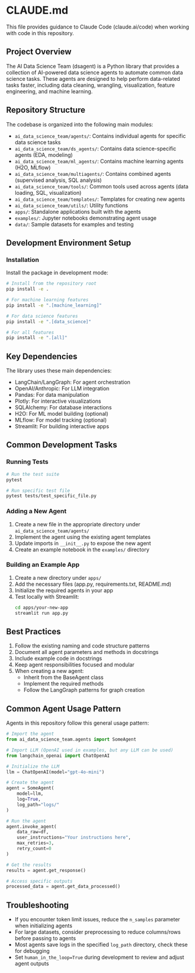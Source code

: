# CLAUDE.md

This file provides guidance to Claude Code (claude.ai/code) when working with code in this repository.

## Project Overview

The AI Data Science Team (dsagent) is a Python library that provides a collection of AI-powered data science agents to automate common data science tasks. These agents are designed to help perform data-related tasks faster, including data cleaning, wrangling, visualization, feature engineering, and machine learning.

## Repository Structure

The codebase is organized into the following main modules:

- `ai_data_science_team/agents/`: Contains individual agents for specific data science tasks
- `ai_data_science_team/ds_agents/`: Contains data science-specific agents (EDA, modeling)
- `ai_data_science_team/ml_agents/`: Contains machine learning agents (H2O, MLflow)
- `ai_data_science_team/multiagents/`: Contains combined agents (supervised analysis, SQL analysis)
- `ai_data_science_team/tools/`: Common tools used across agents (data loading, SQL, visualization)
- `ai_data_science_team/templates/`: Templates for creating new agents
- `ai_data_science_team/utils/`: Utility functions
- `apps/`: Standalone applications built with the agents
- `examples/`: Jupyter notebooks demonstrating agent usage
- `data/`: Sample datasets for examples and testing

## Development Environment Setup

### Installation

Install the package in development mode:

```bash
# Install from the repository root
pip install -e .

# For machine learning features
pip install -e ".[machine_learning]"

# For data science features 
pip install -e ".[data_science]"

# For all features
pip install -e ".[all]"
```

## Key Dependencies

The library uses these main dependencies:

- LangChain/LangGraph: For agent orchestration
- OpenAI/Anthropic: For LLM integration
- Pandas: For data manipulation
- Plotly: For interactive visualizations
- SQLAlchemy: For database interactions
- H2O: For ML model building (optional)
- MLflow: For model tracking (optional)
- Streamlit: For building interactive apps

## Common Development Tasks

### Running Tests

```bash
# Run the test suite
pytest

# Run specific test file
pytest tests/test_specific_file.py
```

### Adding a New Agent

1. Create a new file in the appropriate directory under `ai_data_science_team/agents/`
2. Implement the agent using the existing agent templates
3. Update imports in `__init__.py` to expose the new agent
4. Create an example notebook in the `examples/` directory

### Building an Example App

1. Create a new directory under `apps/`
2. Add the necessary files (app.py, requirements.txt, README.md)
3. Initialize the required agents in your app
4. Test locally with Streamlit:
   ```bash
   cd apps/your-new-app
   streamlit run app.py
   ```

## Best Practices

1. Follow the existing naming and code structure patterns
2. Document all agent parameters and methods in docstrings
3. Include example code in docstrings
4. Keep agent responsibilities focused and modular
5. When creating a new agent:
   - Inherit from the BaseAgent class
   - Implement the required methods
   - Follow the LangGraph patterns for graph creation

## Common Agent Usage Pattern

Agents in this repository follow this general usage pattern:

```python
# Import the agent
from ai_data_science_team.agents import SomeAgent

# Import LLM (OpenAI used in examples, but any LLM can be used)
from langchain_openai import ChatOpenAI

# Initialize the LLM
llm = ChatOpenAI(model="gpt-4o-mini")

# Create the agent
agent = SomeAgent(
    model=llm,
    log=True,
    log_path="logs/"
)

# Run the agent
agent.invoke_agent(
    data_raw=df,
    user_instructions="Your instructions here",
    max_retries=3,
    retry_count=0
)

# Get the results
results = agent.get_response()

# Access specific outputs
processed_data = agent.get_data_processed()
```

## Troubleshooting

- If you encounter token limit issues, reduce the `n_samples` parameter when initializing agents
- For large datasets, consider preprocessing to reduce columns/rows before passing to agents
- Most agents save logs in the specified `log_path` directory, check these for debugging
- Set `human_in_the_loop=True` during development to review and adjust agent outputs